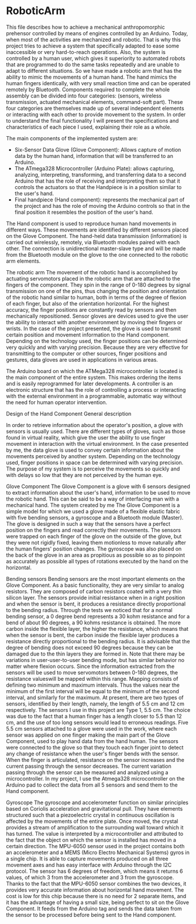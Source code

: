 # RoboticArm

This file describes how to achieve a mechanical anthropomorphic prehensor controlled by means of engines controlled by an Arduino. Today, when most of the activities are mechanized and robotic. That is why this project tries to achieve a system that specifically adapted to ease some inaccessible or very hard-to-reach operations. Also, the system is controlled by a human user, which gives it superiority to automated robots that are programmed to do the same tasks repeatedly and are unable to adapt to different situations. So we have made a robotic arm that has the ability to mimic the movements of a human hand. The hand mimics the human fingers identically, with very small reaction time and can be operated remotely by Bluetooth.
Components required to complete the whole assembly can be divided into four categories: (sensors, wireless transmission, actuated mechanical elements, command-soft part). These four categories are themselves made up of several independent elements or interacting with each other to provide movement to the system. In order to understand the final functionality I will present the specifications and characteristics of each piece I used, explaining their role as a whole.

The main components of the implemented system are:
- Six-Sensor Data Glove (Glove Component): Allows capture of motion data by the human hand, information that will be transferred to an Arduino.
- The ATmega328 Microcontroller (Arduino Plate): allows capturing, analyzing, interpreting, transforming, and transferring data to a second  Arduino that has the role of receiving and interpreting them so that it controls the actuators so that the Handpiece is in a position similar to the user's hand.
- Final handpiece (Hand component): represents the mechanical part of the project and has the role of moving the Arduino controls so that in the final position it resembles the position of the user's hand.

The Hand component is used to reproduce human hand movements in different ways. These movements are identified by different sensors placed on the Glove Component. The hand-held data transmission (information) is carried out wirelessly, remotely, via Bluetooth modules paired with each other. The connection is unidirectional master-slave type and will be made from the Bluetooth module on the glove to the one connected to the robotic arm elements.


The robotic arm
The movement of the robotic hand is accomplished by actuating servomotors placed in the robotic arm that are attached to the fingers of the component. They spin in the range of 0-180 degrees by signal transmission on one of the pins, thus changing the position and orientation of the robotic hand similar to human, both in terms of the degree of flexion of each finger, but also of the orientation horizontal. For the highest accuracy, the finger positions are constantly read by sensors and then mechanically repositioned.
Sensor gloves are devices used to give the user the ability to interact with another environment by moving their fingers or wrists. In the case of the project presented, the glove is used to transmit certain position and movement information to the Hand component. Depending on the technology used, the finger positions can be determined very quickly and with varying precision. Because they are very effective for transmitting to the computer or other sources, finger positions and gestures, data gloves are used in applications in various areas.

The Arduino board on which the ATMega328 microcontroller is located is the main component of the entire system. This makes ordering the items and is easily reprogrammed for later developments.
A controller is an electronic structure that has the role of controlling a process or interacting with the external environment in a programmable, automatic way without the need for human operator intervention.


Design of the Hand Component
General description

In order to retrieve information about the operator's position, a glove with sensors is usually used. There are different types of gloves, such as those found in virtual reality, which give the user the ability to use finger movement in interaction with the virtual environment. In the case presented by me, the data glove is used to convey certain information about the movements perceived by another system. Depending on the technology used, finger positions in space can be determined with varying precision. The purpose of my system is to perceive the movements so quickly and with delays so low that they are not perceived by the human eye.

Glove Component
The Glove Component is a glove with 6 sensors designed to extract information about the user's hand, information to be used to move the robotic hand. This can be said to be a way of interfacing man with a mechanical hand. The system created by me The Glove Component is a simple model for which we used a glove made of a flexible elastic fabric with five bending sensors, a gyroscope and a Bluetooth module (Master). The glove is designed in such a way that the sensors have a perfect position on the fingers and read correctly their movements. The sensors were trapped on each finger of the glove on the outside of the glove, but they were not rigidly fixed, leaving them motionless to move naturally after the human fingers' position changes. The gyroscope was also placed on the back of the glove in an area as propitious as possible so as to pinpoint as accurately as possible all types of rotations executed by the hand on the horizontal.
 
Bending sensors 
Bending sensors are the most important elements on the Glove Component. As a basic functionality, they are very similar to analog resistors. They are composed of carbon resistors coated with a very thin silicon layer. The sensors provide initial resistance when in a right position and when the sensor is bent, it produces a resistance directly proportional to the bending radius.
Through the tests we noticed that for a normal bending sensor, a 0 degree bend represents a 30 kohm resistance and for a bend of about 90 degrees, a 90 kohms resistance is obtained. The more carbon inside the flexible layer, the higher the resistance, which means that when the sensor is bent, the carbon inside the flexible layer produces a resistance directly proportional to the bending radius. It is advisable that the degree of bending does not exceed 90 degrees because they can be damaged due to the thin layers they are formed in. Note that there may be variations in user-user-to-user bending mode, but has similar behavior no matter where flexion occurs. Since the information extracted from the sensors will be used to move servomotors between 0-180 degrees, the resistance values ​​will be mapped within this range. Mapping consists of defining two minimum and maximum intervals. Thus the values ​​near the minimum of the first interval will be equal to the minimum of the second interval, and similarly for the maximum.
At present, there are two types of sensors, identified by their length, namely, the length of 5.5 cm and 12 cm respectively. The sensors I use in this project are Type 1, 5.5 cm. The choice was due to the fact that a human finger has a length closer to 5.5 than 12 cm, and the use of too long sensors would lead to erroneous readings. Five 5.5 cm sensors attached to a glove were used in the work, where each sensor was applied on one finger making the main part of the Glove Component, used to play hand data from the hand human.
The sensors were connected to the glove so that they touch each finger joint to detect any change of resistance when the user's finger bends with the sensor. When the finger is articulated, resistance on the sensor increases and the current passing through the sensor decreases. The current variation passing through the sensor can be measured and analyzed using a microcontroller. In my project, I use the Atmega328 microcontroller on the Arduino pad to collect the data from all 5 sensors and send them to the Hand component.

Gyroscope
The gyroscope and accelerometer function on similar principles based on Coriolis acceleration and gravitational pull. They have elements structured such that a piezoelectric crystal in continuous oscillation is affected by the movements of the entire plate. Once moved, the crystal provides a stream of amplification to the surrounding wall toward which it has turned. The value is interpreted by a microcontroller and attributed to the fact that the object on which the sensor is installed has moved in a certain direction.
The MPU-6050 sensor used in the project contains both an accelerometer and a MEMS (Micro Electro Mechanical Systems) gyros in a single chip. It is able to capture movements produced on all three movement axes and has easy interface with Arduino through the I2C protocol. The sensor has 6 degrees of freedom, which means it returns 6 values, of which 3 from the accelerometer and 3 from the gyroscope.
Thanks to the fact that the MPU-6050 sensor combines the two devices, it provides very accurate information about horizontal hand movement. The cost is low for this chip because there is no need for 2 separate items, and it has the advantage of having a small size, being perfect to sit on the Glove Component. It feeds from the Arduino tag and sends the data taken from the sensor to be processed before being sent to the Hand component.
